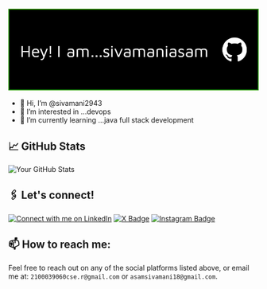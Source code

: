 ![](github-header.png)

- 👋 Hi, I’m @sivamani2943
- 👀 I’m interested in ...devops
- 🌱 I’m currently learning ...java full stack development

## 📈 GitHub Stats

![Your GitHub Stats](https://github-readme-stats.vercel.app/api?username=sivamani2943&show_icons=true&theme=radical)
  
## 🖇️ Let's connect!
[![Connect with me on LinkedIn](https://img.shields.io/badge/Connect-%230077B5.svg?logo=linkedin&style=sociallabel=Connect)](https://www.linkedin.com/in/asam-siva-manikanta-reddy-089a61251/)
[![X Badge](https://img.shields.io/badge/-@sivamani-black?style=flat&logo=x&logoColor=white)](https://x.com/SivaManiasam)
[![Instagram Badge](https://img.shields.io/badge/Instagram-E4405F?style=flat&logo=instagram&logoColor=white)](https://www.instagram.com/mr.siv.money/)

## 📫 How to reach me:

Feel free to reach out on any of the social platforms listed above, or email me at: `2100039060cse.r@gmail.com` or `asamsivamani18@gmail.com`.


<!--- 💞️ I’m looking to collaborate on ...
- 📫 How to reach me ...
- 😄 Pronouns: ...
- ⚡ Fun fact: ...--->
<!---[![My Skills](https://skillicons.dev/icons?i=js,html,css,react)](https://skillicons.dev)
<!---
sivamani2943/sivamani2943 is a ✨ special ✨ repository because its `README.md` (this file) appears on your GitHub profile.
You can click the Preview link to take a look at your changes.
--->
